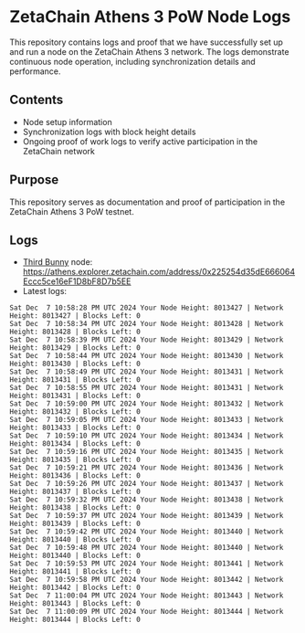 # ZetaChain Athens 3 PoW Node Logs
This repository contains logs and proof that we have successfully set up and run a node on the ZetaChain Athens 3 network. The logs demonstrate continuous node operation, including synchronization details and performance.

## Contents
- Node setup information
- Synchronization logs with block height details
- Ongoing proof of work logs to verify active participation in the ZetaChain network

## Purpose
This repository serves as documentation and proof of participation in the ZetaChain Athens 3 PoW testnet.

## Logs

- [Third Bunny](https://thirdbunny.xyz/) node: https://athens.explorer.zetachain.com/address/0x225254d35dE666064Eccc5ce16eF1D8bF8D7b5EE
- Latest logs:
```
Sat Dec  7 10:58:28 PM UTC 2024 Your Node Height: 8013427 | Network Height: 8013427 | Blocks Left: 0
Sat Dec  7 10:58:34 PM UTC 2024 Your Node Height: 8013428 | Network Height: 8013428 | Blocks Left: 0
Sat Dec  7 10:58:39 PM UTC 2024 Your Node Height: 8013429 | Network Height: 8013429 | Blocks Left: 0
Sat Dec  7 10:58:44 PM UTC 2024 Your Node Height: 8013430 | Network Height: 8013430 | Blocks Left: 0
Sat Dec  7 10:58:49 PM UTC 2024 Your Node Height: 8013431 | Network Height: 8013431 | Blocks Left: 0
Sat Dec  7 10:58:55 PM UTC 2024 Your Node Height: 8013431 | Network Height: 8013431 | Blocks Left: 0
Sat Dec  7 10:59:00 PM UTC 2024 Your Node Height: 8013432 | Network Height: 8013432 | Blocks Left: 0
Sat Dec  7 10:59:05 PM UTC 2024 Your Node Height: 8013433 | Network Height: 8013433 | Blocks Left: 0
Sat Dec  7 10:59:10 PM UTC 2024 Your Node Height: 8013434 | Network Height: 8013434 | Blocks Left: 0
Sat Dec  7 10:59:16 PM UTC 2024 Your Node Height: 8013435 | Network Height: 8013435 | Blocks Left: 0
Sat Dec  7 10:59:21 PM UTC 2024 Your Node Height: 8013436 | Network Height: 8013436 | Blocks Left: 0
Sat Dec  7 10:59:26 PM UTC 2024 Your Node Height: 8013437 | Network Height: 8013437 | Blocks Left: 0
Sat Dec  7 10:59:32 PM UTC 2024 Your Node Height: 8013438 | Network Height: 8013438 | Blocks Left: 0
Sat Dec  7 10:59:37 PM UTC 2024 Your Node Height: 8013439 | Network Height: 8013439 | Blocks Left: 0
Sat Dec  7 10:59:42 PM UTC 2024 Your Node Height: 8013440 | Network Height: 8013440 | Blocks Left: 0
Sat Dec  7 10:59:48 PM UTC 2024 Your Node Height: 8013440 | Network Height: 8013440 | Blocks Left: 0
Sat Dec  7 10:59:53 PM UTC 2024 Your Node Height: 8013441 | Network Height: 8013441 | Blocks Left: 0
Sat Dec  7 10:59:58 PM UTC 2024 Your Node Height: 8013442 | Network Height: 8013442 | Blocks Left: 0
Sat Dec  7 11:00:04 PM UTC 2024 Your Node Height: 8013443 | Network Height: 8013443 | Blocks Left: 0
Sat Dec  7 11:00:09 PM UTC 2024 Your Node Height: 8013444 | Network Height: 8013444 | Blocks Left: 0
```

